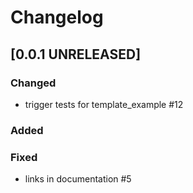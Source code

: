 # Changelog

## [0.0.1 UNRELEASED]


### Changed

- trigger tests for template_example #12

### Added


### Fixed

- links in documentation #5
